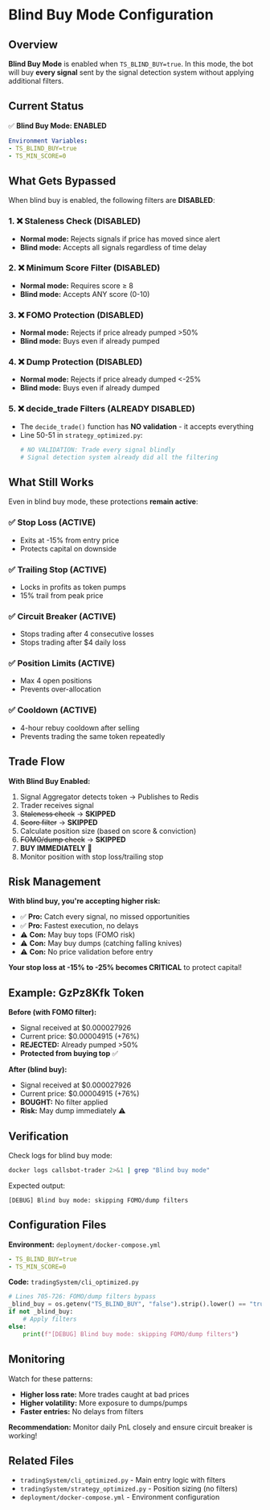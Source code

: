 # Blind Buy Mode Configuration

## Overview

**Blind Buy Mode** is enabled when `TS_BLIND_BUY=true`. In this mode, the bot will buy **every signal** sent by the signal detection system without applying additional filters.

## Current Status

✅ **Blind Buy Mode: ENABLED**

```yaml
Environment Variables:
- TS_BLIND_BUY=true
- TS_MIN_SCORE=0
```

## What Gets Bypassed

When blind buy is enabled, the following filters are **DISABLED**:

### 1. ❌ Staleness Check (DISABLED)
- **Normal mode:** Rejects signals if price has moved since alert
- **Blind mode:** Accepts all signals regardless of time delay

### 2. ❌ Minimum Score Filter (DISABLED)
- **Normal mode:** Requires score ≥ 8
- **Blind mode:** Accepts ANY score (0-10)

### 3. ❌ FOMO Protection (DISABLED)
- **Normal mode:** Rejects if price already pumped >50%
- **Blind mode:** Buys even if already pumped

### 4. ❌ Dump Protection (DISABLED)
- **Normal mode:** Rejects if price already dumped <-25%
- **Blind mode:** Buys even if already dumped

### 5. ❌ decide_trade Filters (ALREADY DISABLED)
- The `decide_trade()` function has **NO validation** - it accepts everything
- Line 50-51 in `strategy_optimized.py`:
  ```python
  # NO VALIDATION: Trade every signal blindly
  # Signal detection system already did all the filtering
  ```

## What Still Works

Even in blind buy mode, these protections **remain active**:

### ✅ Stop Loss (ACTIVE)
- Exits at -15% from entry price
- Protects capital on downside

### ✅ Trailing Stop (ACTIVE)
- Locks in profits as token pumps
- 15% trail from peak price

### ✅ Circuit Breaker (ACTIVE)
- Stops trading after 4 consecutive losses
- Stops trading after $4 daily loss

### ✅ Position Limits (ACTIVE)
- Max 4 open positions
- Prevents over-allocation

### ✅ Cooldown (ACTIVE)
- 4-hour rebuy cooldown after selling
- Prevents trading the same token repeatedly

## Trade Flow

**With Blind Buy Enabled:**

1. Signal Aggregator detects token → Publishes to Redis
2. Trader receives signal
3. ~~Staleness check~~ → **SKIPPED**
4. ~~Score filter~~ → **SKIPPED**
5. Calculate position size (based on score & conviction)
6. ~~FOMO/dump check~~ → **SKIPPED**
7. **BUY IMMEDIATELY** 🚀
8. Monitor position with stop loss/trailing stop

## Risk Management

**With blind buy, you're accepting higher risk:**

- ✅ **Pro:** Catch every signal, no missed opportunities
- ✅ **Pro:** Fastest execution, no delays
- ⚠️ **Con:** May buy tops (FOMO risk)
- ⚠️ **Con:** May buy dumps (catching falling knives)
- ⚠️ **Con:** No price validation before entry

**Your stop loss at -15% to -25% becomes CRITICAL** to protect capital!

## Example: GzPz8Kfk Token

**Before (with FOMO filter):**
- Signal received at $0.000027926
- Current price: $0.00004915 (+76%)
- **REJECTED:** Already pumped >50%
- **Protected from buying top** ✅

**After (blind buy):**
- Signal received at $0.000027926
- Current price: $0.00004915 (+76%)
- **BOUGHT:** No filter applied
- **Risk:** May dump immediately ⚠️

## Verification

Check logs for blind buy mode:
```bash
docker logs callsbot-trader 2>&1 | grep "Blind buy mode"
```

Expected output:
```
[DEBUG] Blind buy mode: skipping FOMO/dump filters
```

## Configuration Files

**Environment:** `deployment/docker-compose.yml`
```yaml
- TS_BLIND_BUY=true
- TS_MIN_SCORE=0
```

**Code:** `tradingSystem/cli_optimized.py`
```python
# Lines 705-726: FOMO/dump filters bypass
_blind_buy = os.getenv("TS_BLIND_BUY", "false").strip().lower() == "true"
if not _blind_buy:
    # Apply filters
else:
    print(f"[DEBUG] Blind buy mode: skipping FOMO/dump filters")
```

## Monitoring

Watch for these patterns:
- **Higher loss rate:** More trades caught at bad prices
- **Higher volatility:** More exposure to dumps/pumps
- **Faster entries:** No delays from filters

**Recommendation:** Monitor daily PnL closely and ensure circuit breaker is working!

## Related Files

- `tradingSystem/cli_optimized.py` - Main entry logic with filters
- `tradingSystem/strategy_optimized.py` - Position sizing (no filters)
- `deployment/docker-compose.yml` - Environment configuration







